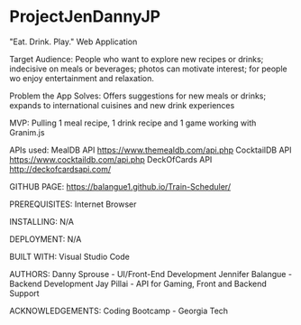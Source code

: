# ProjectJenDannyJP

"Eat. Drink. Play." Web Application

Target Audience:  People who want to explore new recipes or drinks; indecisive on meals or beverages; photos can motivate interest; for people wo enjoy entertainment and relaxation.

Problem the App Solves:  Offers suggestions for new meals or drinks; expands to international cuisines and new drink experiences

MVP:  Pulling 1 meal recipe, 1 drink recipe and 1 game working with Granim.js

APIs used: 
MealDB API      https://www.themealdb.com/api.php
CocktailDB API  https://www.cocktaildb.com/api.php
DeckOfCards API http://deckofcardsapi.com/

GITHUB PAGE:
https://balangue1.github.io/Train-Scheduler/

PREREQUISITES:
Internet Browser

INSTALLING:
N/A

DEPLOYMENT:
N/A

BUILT WITH:
Visual Studio Code

AUTHORS:
Danny Sprouse - UI/Front-End Development
Jennifer Balangue - Backend Development
Jay Pillai - API for Gaming, Front and Backend Support

ACKNOWLEDGEMENTS:
Coding Bootcamp - Georgia Tech